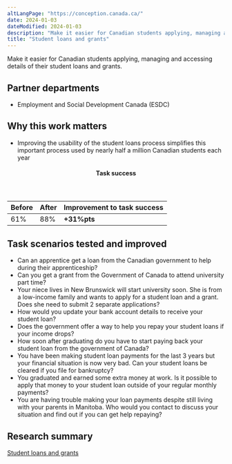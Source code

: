 ```yaml
---
altLangPage: "https://conception.canada.ca/"
date: 2024-01-03
dateModified: 2024-01-03
description: "Make it easier for Canadian students applying, managing and accessing details of their student loans and grants."
title: "Student loans and grants"
---
```

<p>Make it easier for Canadian students applying, managing and accessing details of their student loans and grants.</p>
<h2>Partner departments</h2>
<ul>
  <li>Employment and Social Development Canada (ESDC)</li>
</ul>
<h2>Why this work matters</h2>
<ul>
  <li class="custli">Improving the usability of the student loans process simplifies this important process used by nearly half a million Canadian students each year</li>
</ul>
<div class="row mrgn-tp-lg mrgn-bttm-lg">
  <div class="col-md-8">
    <div class="panel panel-success">
      <header class="panel-heading">
        <h4 class="panel-title text-center">Task success</h4>
      </header>
      <table class="table">
        <thead>
          <tr style="">
            <th scope="col" class="col-md-3">Before</th>
            <th scope="col" class="col-md-3">After</th>
            <th scope="col" class="col-md-6">Improvement to task success</th>
          </tr>
        </thead>
        <tbody>
          <tr>
            <td class="table-smnum">61%</td>
            <td class="table-smnum">88%</td>
            <td class="table-smnum"><span class="text-success"><strong>+31%pts</strong></span></td>
          </tr>
        </tbody>
      </table>
    </div>
  </div>
</div>
<h2>Task scenarios tested and improved</h2>
<ul class="custul">
  <li class="custli">Can an apprentice get a loan from the Canadian government to help during their apprenticeship?</li>
  <li class="custli">Can you get a grant from the Government of Canada to attend university part time?</li>
  <li class="custli">Your niece lives in New Brunswick will start university soon. She is from a low-income family and wants to apply for a student loan and a grant. Does she need to submit 2 separate applications?</li>
  <li class="custli">How would you update your bank account details to receive your student loan?</li>
  <li class="custli">Does the government offer a way to help you repay your student loans if your income drops?</li>
  <li class="custli">How soon after graduating do you have to start paying back your student loan from the government of Canada?</li>
  <li class="custli">You have been making student loan payments for the last 3 years but your financial situation is now very bad. Can your student loans be cleared if you file for bankruptcy?</li>
  <li class="custli">You graduated and earned some extra money at work. Is it possible to apply that money to your student loan outside of your regular monthly payments?</li>
  <li class="custli">You are having trouble making your loan payments despite still living with your parents in Manitoba. Who would you contact to discuss your situation and find out if you can get help repaying?</li>
</ul>
<h2>Research summary</h2>
<p><a href="https://blog.canada.ca/research-summaries/student-loans-research-summary.html">Student loans and grants</a></p>
